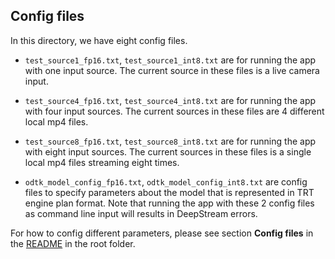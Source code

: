 ## Config files
In this directory, we have eight config files. 


*  `test_source1_fp16.txt`, `test_source1_int8.txt` are for running the app with one input source. The current source in these files is a live camera input.


*  `test_source4_fp16.txt`, `test_source4_int8.txt` are for running the app with four input sources. The current sources in these files are 4 different local mp4 files.


*  `test_source8_fp16.txt`, `test_source8_int8.txt` are for running the app with eight input sources. The current sources in these files is a single local mp4 files streaming eight times.


*  `odtk_model_config_fp16.txt`, `odtk_model_config_int8.txt` are config files to specify parameters about the model that is represented in TRT engine plan format. Note that running the app with these 2 config files as command line input will results in DeepStream errors.

For how to config different parameters, please see section **Config files** in the [README](../README.md) in the root folder.